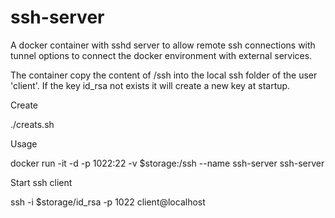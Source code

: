 # ssh-server

A docker container with sshd server to allow remote ssh connections with tunnel options to connect the docker environment with external services.

The container copy the content of /ssh into the local ssh folder of the user 'client'. If the key id_rsa not exists it will create a new key at startup.

Create

./creats.sh

Usage

docker run -it -d -p 1022:22 -v $storage:/ssh --name ssh-server ssh-server
 
 Start ssh client
 
 ssh -i $storage/id_rsa -p 1022 client@localhost
 
 